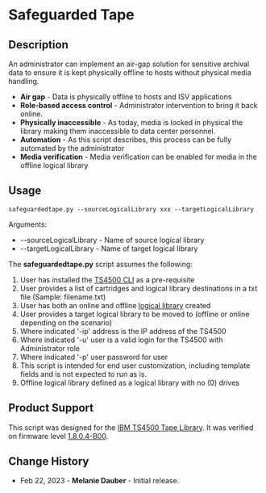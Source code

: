 


<!-- Name of the example script -->
# Safeguarded Tape

<!-- Description of what the example script does -->
## Description

An administrator can implement an air-gap solution for sensitive archival data to ensure it is kept physically offline to hosts without physical media handling.

  * **Air gap** - Data is physically offline to hosts and ISV applications
  * **Role-based access control** - Administrator intervention to bring it back online. 
  * **Physically inaccessible** - As today, media is locked in physical the library making them inaccessible to data center personnel.
  * **Automation** - As this script describes, this process can be fully automated by the administrator 
  * **Media verification** - Media verification can be enabled for media in the offline logical library

<!-- Description of how to use the script -->
## Usage

```
safeguardedtape.py --sourceLogicalLibrary xxx --targetLogicalLibrary
```

Arguments:

  * --sourceLogicalLibrary - Name of source logical library
  * --targetLogicalLibrary - Name of target logical library

The **safeguardedtape.py** script assumes the following:

  1. User has installed the [TS4500 CLI](https://www.ibm.com/docs/it/ts4500-tape-library?topic=commands-installing-cli) as a pre-requisite
  2. User provides a list of cartridges and logical library destinations in a txt file (Sample: filename.txt)
  3. User has both an online and offline [logical library](https://www.ibm.com/docs/en/ts4500-tape-library?topic=libraries-creating-logical) created 
  4. User provides a target logical library to be moved to (offline or online depending on the scenario)
  5. Where indicated '-ip' address is the IP address of the TS4500
  6. Where indicated '-u' user is a valid login for the TS4500 with Administrator role
  7. Where indicated '-p' user password for user
  8. This script is intended for end user customization, including template fields and is not expected to run as is.
  9. Offline logical library defined as a logical library with no (0) drives


<!-- Show product support information here -->
## Product Support

This script was designed for the [IBM TS4500 Tape Library](https://www.google.com/url?sa=t&rct=j&q=&esrc=s&source=web&cd=&cad=rja&uact=8&ved=2ahUKEwiIksKb6an9AhUjk2oFHXdiB8gQFnoECBUQAQ&url=https%3A%2F%2Fwww.ibm.com%2Fproducts%2Fts4500&usg=AOvVaw0d2vmUqVKsk3X_h3i3fpgf).  It was verified on firmware level [1.8.0.4-B00](https://www.ibm.com/support/fixcentral/swg/downloadFixes?parent=Tape%20autoloaders%20and%20libraries&product=ibm/Storage_Tape/TS4500+Tape+Library+(3584)&release=1.0&platform=All&function=fixId&fixids=TS4500_Tape_Library_Microcode_1.8.0.4_B00&includeRequisites=1&includeSupersedes=0&downloadMethod=http&login=true).

<!-- Change history includes data and one line saying what changed -->
## Change History

  * Feb 22, 2023 - **Melanie Dauber** - Initial release.


